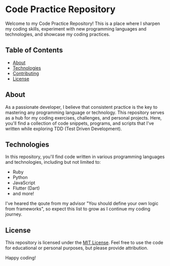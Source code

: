 # Code Practice Repository

Welcome to my Code Practice Repository! This is a place where I sharpen my coding skills, experiment with new programming languages and technologies, and showcase my coding practices.

## Table of Contents

- [About](#about)
- [Technologies](#technologies)
- [Contributing](#contributing)
- [License](#license)

## About

As a passionate developer, I believe that consistent practice is the key to mastering any programming language or technology. This repository serves as a hub for my coding exercises, challenges, and personal projects. Here, you'll find a collection of code snippets, programs, and scripts that I've written while exploring TDD (Test Driven Development).

## Technologies

In this repository, you'll find code written in various programming languages and technologies, including but not limited to:

- Ruby
- Python
- JavaScript
- Flutter (Dart)
- and more!

I've heared the qoute from my advisor "You should define your own logic from frameworks", so expect this list to grow as I continue my coding journey.

## License

This repository is licensed under the [MIT License](LICENSE). Feel free to use the code for educational or personal purposes, but please provide attribution.

Happy coding!